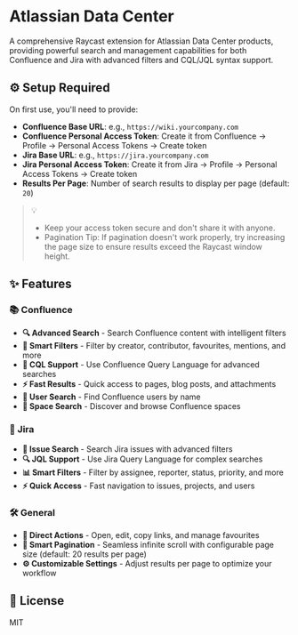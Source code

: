 # Atlassian Data Center

A comprehensive Raycast extension for Atlassian Data Center products, providing powerful search and management capabilities for both Confluence and Jira with advanced filters and CQL/JQL syntax support.

## ⚙️ Setup Required

On first use, you'll need to provide:

- **Confluence Base URL**: e.g., `https://wiki.yourcompany.com`
- **Confluence Personal Access Token**: Create it from Confluence → Profile → Personal Access Tokens → Create token
- **Jira Base URL**: e.g., `https://jira.yourcompany.com`
- **Jira Personal Access Token**: Create it from Jira → Profile → Personal Access Tokens → Create token
- **Results Per Page**: Number of search results to display per page (default: `20`)

> 💡
>
> - Keep your access token secure and don't share it with anyone.
> - Pagination Tip: If pagination doesn't work properly, try increasing the page size to ensure results exceed the Raycast window height.

## ✨ Features

### 📚 Confluence

- **🔍 Advanced Search** - Search Confluence content with intelligent filters
- **🎯 Smart Filters** - Filter by creator, contributor, favourites, mentions, and more
- **📝 CQL Support** - Use Confluence Query Language for advanced searches
- **⚡ Fast Results** - Quick access to pages, blog posts, and attachments
- **👥 User Search** - Find Confluence users by name
- **📁 Space Search** - Discover and browse Confluence spaces

### 🎫 Jira

- **🎫 Issue Search** - Search Jira issues with advanced filters
- **🔍 JQL Support** - Use Jira Query Language for complex searches
- **📊 Smart Filters** - Filter by assignee, reporter, status, priority, and more
- **⚡ Quick Access** - Fast navigation to issues, projects, and users

### 🛠️ General

- **🔗 Direct Actions** - Open, edit, copy links, and manage favourites
- **📄 Smart Pagination** - Seamless infinite scroll with configurable page size (default: 20 results per page)
- **⚙️ Customizable Settings** - Adjust results per page to optimize your workflow

## 📄 License

MIT

